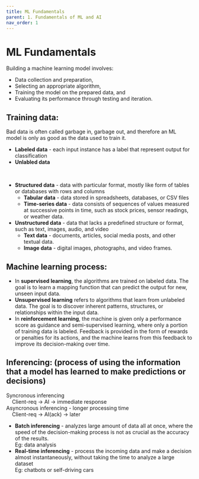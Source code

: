 ```yaml
---
title: ML Fundamentals
parent: 1. Fundamentals of ML and AI
nav_order: 1
---
```


# ML Fundamentals

Building a machine learning model involves:
- Data collection and preparation, 
- Selecting an appropriate algorithm, 
- Training the model on the prepared data, and 
- Evaluating its performance through testing and iteration.

## Training data:  
Bad data is often called garbage in, garbage out, and therefore an ML model is only as good as the data used to train it.

- **Labeled data** - each input instance has a label that represent output for classification  
- **Unlabled data**
<br>  

- **Structured data**    - data with particular format, mostly like form of tables or databases with rows and columns  
  - **Tabular data**    - data stored in spreadsheets, databases, or CSV files  
  - **Time-series data** - data consists of sequences of values measured at successive points in time, such as stock prices, sensor readings, or weather data.  
- **Unstructured data**  - data that lacks a predefined structure or format, such as text, images, audio, and video  
  - **Text data**        - documents, articles, social media posts, and other textual data.  
  - **Image data**       - digital images, photographs, and video frames.  

## Machine learning process:
  - In **supervised learning**, the algorithms are trained on labeled data. The goal is to learn a mapping function that can predict the output for new, unseen input data.
  - **Unsupervised learning** refers to algorithms that learn from unlabeled data. The goal is to discover inherent patterns, structures, or relationships within the input data.
  - In **reinforcement learning**, the machine is given only a performance score as guidance and semi-supervised learning, where only a portion of training data is labeled. Feedback is provided in the form of rewards or penalties for its actions, and the machine learns from this feedback to improve its decision-making over time.

## Inferencing: (process of using the information that a model has learned to make predictions or decisions)
  Syncronous inferencing  
    Client-req -> AI -> immediate response  
  Asyncronous inferencing - longer processing time  
    Client-req -> AI(ack) -> later  
  - **Batch inferencing**     - analyzes large amount of data all at once, where the speed of the decision-making process is not as crucial as the accuracy of the results.  
    Eg: data analysis  
  - **Real-time inferencing** - process the incoming data and make a decision almost instantaneously, without taking the time to analyze a large dataset  
    Eg: chatbots or self-driving cars  
